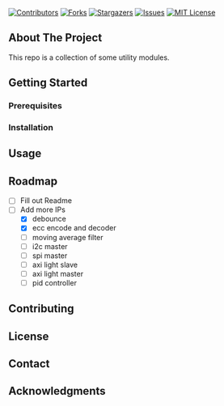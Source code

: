 <!-- PROJECT SHIELDS -->
<!--
*** I'm using markdown "reference style" links for readability.
*** Reference links are enclosed in brackets [ ] instead of parentheses ( ).
*** See the bottom of this document for the declaration of the reference variables
*** for contributors-url, forks-url, etc. This is an optional, concise syntax you may use.
*** https://www.markdownguide.org/basic-syntax/#reference-style-links
-->
[![Contributors][contributors-shield]][contributors-url]
[![Forks][forks-shield]][forks-url]
[![Stargazers][stars-shield]][stars-url]
[![Issues][issues-shield]][issues-url]
[![MIT License][license-shield]][license-url]

## About The Project
This repo is a collection of some utility modules.

## Getting Started
### Prerequisites

### Installation

## Usage

## Roadmap
- [ ] Fill out Readme
- [ ] Add more IPs
    - [x] debounce
    - [x] ecc encode and decoder
    - [ ] moving average filter
    - [ ] i2c master
    - [ ] spi master
    - [ ] axi light slave
    - [ ] axi light master
    - [ ] pid controller

## Contributing

## License

## Contact

## Acknowledgments

<!-- MARKDOWN LINKS & IMAGES -->
<!-- https://www.markdownguide.org/basic-syntax/#reference-style-links -->
[contributors-shield]: https://img.shields.io/github/contributors/casptri/hdl-core.svg?style=for-the-badge
[contributors-url]: https://github.com/casptri/hdl-core/graphs/contributors
[forks-shield]: https://img.shields.io/github/forks/casptri/hdl-core.svg?style=for-the-badge
[forks-url]: https://github.com/casptri/hdl-core/network/members
[stars-shield]: https://img.shields.io/github/stars/casptri/hdl-core.svg?style=for-the-badge
[stars-url]: https://github.com/casptri/hdl-core/stargazers
[issues-shield]: https://img.shields.io/github/issues/casptri/hdl-core.svg?style=for-the-badge
[issues-url]: https://github.com/casptri/hdl-core/issues
[license-shield]: https://img.shields.io/github/license/casptri/hdl-core.svg?style=for-the-badge
[license-url]: https://github.com/casptri/hdl-core/blob/master/LICENSE
